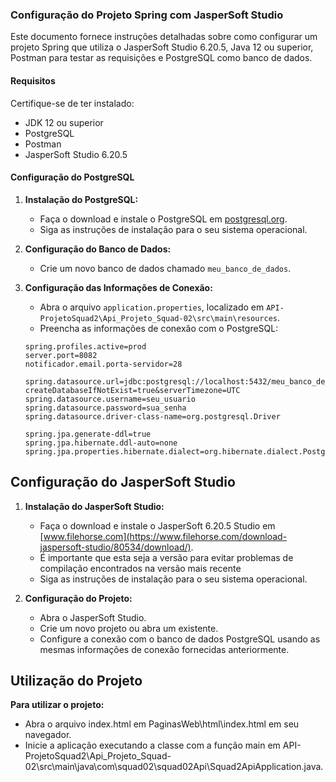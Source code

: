 ### Configuração do Projeto Spring com JasperSoft Studio

Este documento fornece instruções detalhadas sobre como configurar um projeto Spring que utiliza o JasperSoft Studio 6.20.5, Java 12 ou superior, Postman para testar as requisições e PostgreSQL como banco de dados.

#### Requisitos

Certifique-se de ter instalado:

- JDK 12 ou superior
- PostgreSQL
- Postman
- JasperSoft Studio 6.20.5

#### Configuração do PostgreSQL

1. **Instalação do PostgreSQL:**
   - Faça o download e instale o PostgreSQL em [postgresql.org](https://www.postgresql.org/download/).
   - Siga as instruções de instalação para o seu sistema operacional.

2. **Configuração do Banco de Dados:**
   - Crie um novo banco de dados chamado `meu_banco_de_dados`.

3. **Configuração das Informações de Conexão:**
   - Abra o arquivo `application.properties`, localizado em `API-ProjetoSquad2\Api_Projeto_Squad-02\src\main\resources`.
   - Preencha as informações de conexão com o PostgreSQL:

   ```properties
   spring.profiles.active=prod
   server.port=8082
   notificador.email.porta-servidor=28

   spring.datasource.url=jdbc:postgresql://localhost:5432/meu_banco_de_dados?createDatabaseIfNotExist=true&serverTimezone=UTC
   spring.datasource.username=seu_usuario
   spring.datasource.password=sua_senha
   spring.datasource.driver-class-name=org.postgresql.Driver

   spring.jpa.generate-ddl=true
   spring.jpa.hibernate.ddl-auto=none
   spring.jpa.properties.hibernate.dialect=org.hibernate.dialect.PostgreSQLDialect
   ```



 ## Configuração do JasperSoft Studio

1. **Instalação do JasperSoft Studio:**
   - Faça o download e instale o JasperSoft 6.20.5 Studio em [www.filehorse.com](https://www.filehorse.com/download-jaspersoft-studio/80534/download/).
   - É importante que esta seja a versão para evitar problemas de compilação encontrados na versão mais recente  
   - Siga as instruções de instalação para o seu sistema operacional.

2. **Configuração do Projeto:**
   - Abra o JasperSoft Studio.
   - Crie um novo projeto ou abra um existente.
   - Configure a conexão com o banco de dados PostgreSQL usando as mesmas informações de conexão fornecidas anteriormente.



## Utilização do Projeto
   **Para utilizar o projeto:**
   - Abra o arquivo index.html em PaginasWeb\html\index.html em seu navegador.
   - Inicie a aplicação executando a classe com a função main em API-ProjetoSquad2\Api_Projeto_Squad-02\src\main\java\com\squad02\squad02Api\Squad2ApiApplication.java.

  
